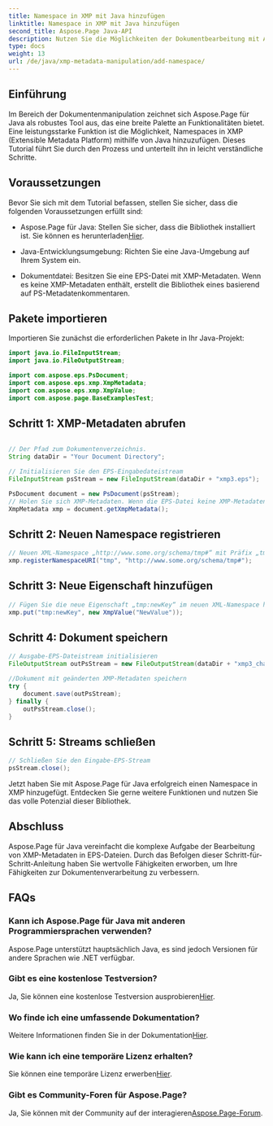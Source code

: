 ```yaml
---
title: Namespace in XMP mit Java hinzufügen
linktitle: Namespace in XMP mit Java hinzufügen
second_title: Aspose.Page Java-API
description: Nutzen Sie die Möglichkeiten der Dokumentbearbeitung mit Aspose.Page für Java. Erfahren Sie in diesem umfassenden Leitfaden, wie Sie mühelos XMP-Namespaces hinzufügen.
type: docs
weight: 13
url: /de/java/xmp-metadata-manipulation/add-namespace/
---
```


## Einführung

Im Bereich der Dokumentenmanipulation zeichnet sich Aspose.Page für Java als robustes Tool aus, das eine breite Palette an Funktionalitäten bietet. Eine leistungsstarke Funktion ist die Möglichkeit, Namespaces in XMP (Extensible Metadata Platform) mithilfe von Java hinzuzufügen. Dieses Tutorial führt Sie durch den Prozess und unterteilt ihn in leicht verständliche Schritte.

## Voraussetzungen

Bevor Sie sich mit dem Tutorial befassen, stellen Sie sicher, dass die folgenden Voraussetzungen erfüllt sind:

-  Aspose.Page für Java: Stellen Sie sicher, dass die Bibliothek installiert ist. Sie können es herunterladen[Hier](https://releases.aspose.com/page/java/).

- Java-Entwicklungsumgebung: Richten Sie eine Java-Umgebung auf Ihrem System ein.

- Dokumentdatei: Besitzen Sie eine EPS-Datei mit XMP-Metadaten. Wenn es keine XMP-Metadaten enthält, erstellt die Bibliothek eines basierend auf PS-Metadatenkommentaren.

## Pakete importieren

Importieren Sie zunächst die erforderlichen Pakete in Ihr Java-Projekt:

```java
import java.io.FileInputStream;
import java.io.FileOutputStream;

import com.aspose.eps.PsDocument;
import com.aspose.eps.xmp.XmpMetadata;
import com.aspose.eps.xmp.XmpValue;
import com.aspose.page.BaseExamplesTest;
```

## Schritt 1: XMP-Metadaten abrufen

```java

// Der Pfad zum Dokumentenverzeichnis.
String dataDir = "Your Document Directory";

// Initialisieren Sie den EPS-Eingabedateistream
FileInputStream psStream = new FileInputStream(dataDir + "xmp3.eps");

PsDocument document = new PsDocument(psStream);
// Holen Sie sich XMP-Metadaten. Wenn die EPS-Datei keine XMP-Metadaten enthält, erstellen Sie eine neue Datei mit Werten aus PS-Metadatenkommentaren (%%Creator, %%CreateDate, %%Title usw.).
XmpMetadata xmp = document.getXmpMetadata();
```

## Schritt 2: Neuen Namespace registrieren

```java
// Neuen XML-Namespace „http://www.some.org/schema/tmp#“ mit Präfix „tmp“ hinzufügen
xmp.registerNamespaceURI("tmp", "http://www.some.org/schema/tmp#");
```

## Schritt 3: Neue Eigenschaft hinzufügen

```java
// Fügen Sie die neue Eigenschaft „tmp:newKey“ im neuen XML-Namespace hinzu
xmp.put("tmp:newKey", new XmpValue("NewValue"));
```

## Schritt 4: Dokument speichern

```java
// Ausgabe-EPS-Dateistream initialisieren
FileOutputStream outPsStream = new FileOutputStream(dataDir + "xmp3_changed.eps");

//Dokument mit geänderten XMP-Metadaten speichern
try {
    document.save(outPsStream);
} finally {
    outPsStream.close();
}
```

## Schritt 5: Streams schließen

```java
// Schließen Sie den Eingabe-EPS-Stream
psStream.close();
```

Jetzt haben Sie mit Aspose.Page für Java erfolgreich einen Namespace in XMP hinzugefügt. Entdecken Sie gerne weitere Funktionen und nutzen Sie das volle Potenzial dieser Bibliothek.

## Abschluss

Aspose.Page für Java vereinfacht die komplexe Aufgabe der Bearbeitung von XMP-Metadaten in EPS-Dateien. Durch das Befolgen dieser Schritt-für-Schritt-Anleitung haben Sie wertvolle Fähigkeiten erworben, um Ihre Fähigkeiten zur Dokumentenverarbeitung zu verbessern.

## FAQs

### Kann ich Aspose.Page für Java mit anderen Programmiersprachen verwenden?
Aspose.Page unterstützt hauptsächlich Java, es sind jedoch Versionen für andere Sprachen wie .NET verfügbar.

### Gibt es eine kostenlose Testversion?
 Ja, Sie können eine kostenlose Testversion ausprobieren[Hier](https://releases.aspose.com/).

### Wo finde ich eine umfassende Dokumentation?
 Weitere Informationen finden Sie in der Dokumentation[Hier](https://reference.aspose.com/page/java/).

### Wie kann ich eine temporäre Lizenz erhalten?
 Sie können eine temporäre Lizenz erwerben[Hier](https://purchase.aspose.com/temporary-license/).

### Gibt es Community-Foren für Aspose.Page?
 Ja, Sie können mit der Community auf der interagieren[Aspose.Page-Forum](https://forum.aspose.com/c/page/39).